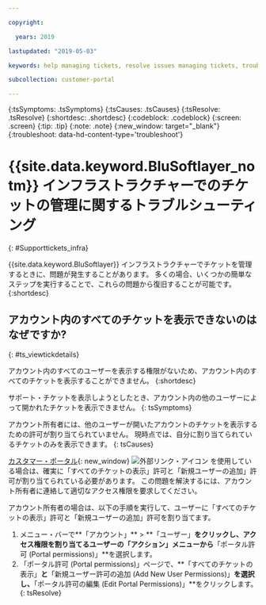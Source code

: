 ```yaml
---

copyright:

  years: 2019

lastupdated: "2019-05-03"

keywords: help managing tickets, resolve issues managing tickets, trouble working with tickets

subcollection: customer-portal

---
```



{:tsSymptoms: .tsSymptoms}
{:tsCauses: .tsCauses}
{:tsResolve: .tsResolve}
{:shortdesc: .shortdesc}
{:codeblock: .codeblock}
{:screen: .screen}
{:tip: .tip}
{:note: .note}
{:new_window: target="_blank"}
{:troubleshoot: data-hd-content-type='troubleshoot'}


# {{site.data.keyword.BluSoftlayer_notm}} インフラストラクチャーでのチケットの管理に関するトラブルシューティング
{: #Supporttickets_infra}

{{site.data.keyword.BluSoftlayer}} インフラストラクチャーでチケットを管理するときに、問題が発生することがあります。 多くの場合、いくつかの簡単なステップを実行することで、これらの問題から復旧することが可能です。
{:shortdesc}

## アカウント内のすべてのチケットを表示できないのはなぜですか?
{: #ts_viewtickdetails}

アカウント内のすべてのユーザーを表示する権限がないため、アカウント内のすべてのチケットを表示することができません。 
{:shortdesc}

サポート・チケットを表示しようとしたとき、アカウント内の他のユーザーによって開かれたチケットを表示できません。 
{: tsSymptoms}

アカウント所有者には、他のユーザーが開いたアカウントのチケットを表示するための許可が割り当てられていません。 現時点では、自分に割り当てられているチケットのみを表示できます。 
{: tsCauses}
 
[カスタマー・ポータル](https://control.softlayer.com/){: new_window} ![外部リンク・アイコン](../icons/launch-glyph.svg "外部リンク・アイコン") を使用している場合は、確実に「すべてのチケットの表示」許可と「新規ユーザーの追加」許可が割り当てられている必要があります。 この問題を解決するには、アカウント所有者に連絡して適切なアクセス権限を要求してください。 

アカウント所有者の場合は、以下の手順を実行して、ユーザーに「すべてのチケットの表示」許可と「新規ユーザーの追加」許可を割り当てます。 

1. メニュー・バーで**「アカウント」** &gt; **「ユーザー」**をクリックし、アクセス権限を割り当てるユーザーの「アクション」メニューから**「ポータル許可 (Portal permissions)」**を選択します。 
2. 「ポータル許可 (Portal permissions)」ページで、**「すべてのチケットの表示」**と**「新規ユーザー許可の追加 (Add New User Permissions)」**を選択し、**「ポータル許可の編集 (Edit Portal Permissions)」**をクリックします。 
{: tsResolve}

